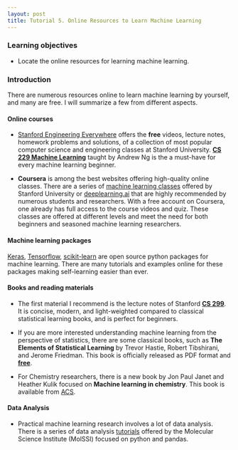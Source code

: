```yaml
---
layout: post
title: Tutorial 5. Online Resources to Learn Machine Learning
---
```


### Learning objectives
* Locate the online resources for learning machine learning.

### Introduction
There are numerous resources online to learn machine learning by yourself, and many are free. I will summarize a few from different aspects.

#### Online courses
* [Stanford Engineering Everywhere](https://see.stanford.edu/Course) offers the **free** videos, lecture notes, homework problems and solutions, of a collection of most popular computer science and engineering classes at Stanford University. [**CS 229 Machine Learning**](https://see.stanford.edu/Course/CS229) taught by Andrew Ng is the a must-have for every machine learning beginner.

* **Coursera** is among the best websites offering high-quality online classes. There are a series of [machine learning classes](https://www.coursera.org/courses?query=machine%20learning%20andrew%20ng&utm_source=gg&utm_medium=sem&utm_content=01-CatalogDSA-ML1-US&campaignid=9918777773&adgroupid=100491712477&device=c&keyword=&matchtype=b&network=g&devicemodel=&adpostion=&creativeid=432357975999&hide_mobile_promo&gclid=Cj0KCQjwtZH7BRDzARIsAGjbK2YHK4c86n-ytrCNMD36dfjHIxe7X7TDUj2Uc45DPNbP-tg0AHKmouoaApH4EALw_wcB) offered by Stanford University or [deeplearning.ai](https://www.deeplearning.ai) that are highly recommended by numerous students and researchers. With a free account on Coursera, one already has full access to the course videos and quiz. These classes are offered at different levels and meet the need for both beginners and seasoned machine learning researchers.

#### Machine learning packages
[Keras](https://keras.io/), [Tensorflow](https://www.tensorflow.org/), [scikit-learn](https://scikit-learn.org/stable/) are open source python packages for machine learning. There are many tutorials and examples online for these packages making self-learning easier than ever.

#### Books and reading materials
* The first material I recommend is the lecture notes of Stanford [**CS 299**](https://see.stanford.edu/Course/CS229). It is concise, modern, and light-weighted compared to classical statistical learning books, and is perfect for beginners.

* If you are more interested understanding machine learning from the perspective of statistics, there are some classical books, such as **The Elements of Statistical Learning** by Trevor Hastie, Robert Tibshirani, and Jerome Friedman. This book is officially released as PDF format and [**free**](https://web.stanford.edu/~hastie/ElemStatLearn/).

* For Chemistry researchers, there is a new book by Jon Paul Janet and Heather Kulik focused on **Machine learning in chemistry**. This book is available from [ACS](https://pubs.acs.org/doi/book/10.1021/acs.infocus.7e4001).

#### Data Analysis
* Practical machine learning research involves a lot of data analysis. There is a series of data analysis [tutorials](https://education.molssi.org/python-data-analysis/) offered by the Molecular Science Institute (MolSSI) focused on python and pandas.
